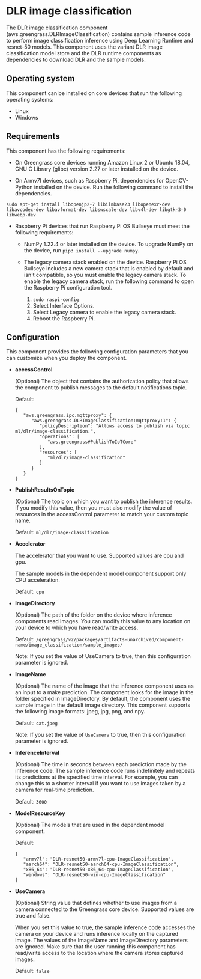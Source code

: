 # DLR image classification

The DLR image classification component (aws.greengrass.DLRImageClassification) contains sample inference code to perform image classification inference using Deep Learning Runtime and resnet-50 models. This component uses the variant DLR image classification model store and the DLR runtime components as dependencies to download DLR and the sample models.

## Operating system

This component can be installed on core devices that run the following operating systems:
- Linux
- Windows


## Requirements

This component has the following requirements:

- On Greengrass core devices running Amazon Linux 2 or Ubuntu 18.04, GNU C Library (glibc) version 2.27 or later installed on the device.

- On Armv7l devices, such as Raspberry Pi, dependencies for OpenCV-Python installed on the device. Run the following command to install the dependencies.

`sudo apt-get install libopenjp2-7 libilmbase23 libopenexr-dev libavcodec-dev libavformat-dev libswscale-dev libv4l-dev libgtk-3-0 libwebp-dev`

- Raspberry Pi devices that run Raspberry Pi OS Bullseye must meet the following requirements:

    - NumPy 1.22.4 or later installed on the device. To upgrade NumPy on the device, run `pip3 install --upgrade numpy`.

    - The legacy camera stack enabled on the device. Raspberry Pi OS Bullseye includes a new camera stack that is enabled by default and isn't compatible, so you must enable the legacy camera stack. To enable the legacy camera stack, run the following command to open the Raspberry Pi configuration tool.
        1. `sudo raspi-config`
        2. Select Interface Options.
        3. Select Legacy camera to enable the legacy camera stack.
        4. Reboot the Raspberry Pi.


## Configuration

This component provides the following configuration parameters that you can customize when you deploy the component.

 - <b>accessControl</b>

    (Optional) The object that contains the authorization policy that allows the component to publish messages to the default notifications topic.

    Default:
   ```
   {
      "aws.greengrass.ipc.mqttproxy": {
         "aws.greengrass.DLRImageClassification:mqttproxy:1": {
            "policyDescription": "Allows access to publish via topic ml/dlr/image-classification.",
            "operations": [
               "aws.greengrass#PublishToIoTCore"
            ],
            "resources": [
               "ml/dlr/image-classification"
            ]
         }
      }
   }
   ```
 - <b>PublishResultsOnTopic</b>

    (Optional) The topic on which you want to publish the inference results. If you modify this value, then you must also modify the value of resources in the accessControl parameter to match your custom topic name.

    Default: `ml/dlr/image-classification`
 - <b>Accelerator</b>

    The accelerator that you want to use. Supported values are cpu and gpu.

    The sample models in the dependent model component support only CPU acceleration. 

    Default: `cpu`
 - <b>ImageDirectory</b>

    (Optional) The path of the folder on the device where inference components read images. You can modify this value to any location on your device to which you have read/write access.

    Default: `/greengrass/v2/packages/artifacts-unarchived/component-name/image_classification/sample_images/`

    Note: If you set the value of UseCamera to true, then this configuration parameter is ignored.
 - <b>ImageName</b>

    (Optional) The name of the image that the inference component uses as an input to a make prediction. The component looks for the image in the folder specified in ImageDirectory. By default, the component uses the sample image in the default image directory. This component supports the following image formats: jpeg, jpg, png, and npy.

    Default: `cat.jpeg`

    Note: If you set the value of `UseCamera` to true, then this configuration parameter is ignored.
 - <b>InferenceInterval</b>

    (Optional) The time in seconds between each prediction made by the inference code. The sample inference code runs indefinitely and repeats its predictions at the specified time interval. For example, you can change this to a shorter interval if you want to use images taken by a camera for real-time prediction.

    Default: `3600`
 - <b>ModelResourceKey</b>

    (Optional) The models that are used in the dependent model component. 

    Default:
      ```
      {
         "armv7l": "DLR-resnet50-armv7l-cpu-ImageClassification",
         "aarch64": "DLR-resnet50-aarch64-cpu-ImageClassification",
         "x86_64": "DLR-resnet50-x86_64-cpu-ImageClassification",
         "windows": "DLR-resnet50-win-cpu-ImageClassification"
      }
      ```
 - <b>UseCamera</b>

    (Optional) String value that defines whether to use images from a camera connected to the Greengrass core device. Supported values are true and false.

    When you set this value to true, the sample inference code accesses the camera on your device and runs inference locally on the captured image. The values of the ImageName and ImageDirectory parameters are ignored. Make sure that the user running this component has read/write access to the location where the camera stores captured images.

    Default: `false`
